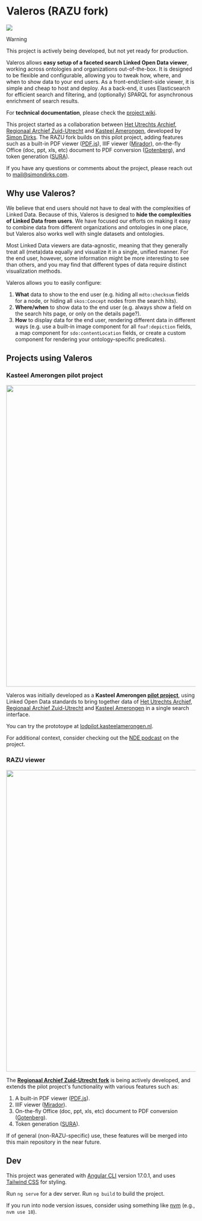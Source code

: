 # Valeros (RAZU fork)

<img src="https://github.com/user-attachments/assets/bf3abefe-f84c-439b-b6eb-74be33135dca" />

> [!WARNING]  
> This project is actively being developed, but not yet ready for production.

Valeros allows **easy setup of a faceted search Linked Open Data viewer**, working across ontologies and organizations out-of-the-box. It is designed to be flexible and configurable, allowing you to tweak how, where, and when to show data to your end users. As a front-end/client-side viewer, it is simple and cheap to host and deploy. As a back-end, it uses Elasticsearch for efficient search and filtering, and (optionally) SPARQL for asynchronous enrichment of search results.

For **technical documentation**, please check the [project wiki](https://github.com/Simon-Dirks/Valeros/wiki).

This project started as a collaboration between [Het Utrechts Archief](https://hetutrechtsarchief.nl/), [Regionaal Archief Zuid-Utrecht](https://www.razu.nl/) and [Kasteel Amerongen](https://www.kasteelamerongen.nl/), developed by [Simon Dirks](https://simondirks.com). The RAZU fork builds on this pilot project, adding features such as a built-in PDF viewer ([PDF.js](https://github.com/mozilla/pdf.js/)), IIIF viewer ([Mirador](https://github.com/ProjectMirador/mirador)), on-the-fly Office (doc, ppt, xls, etc) document to PDF conversion ([Gotenberg](https://github.com/gotenberg/gotenberg)), and token generation ([SURA](https://github.com/Regionaal-Archief-Zuid-Utrecht/SURA)).

If you have any questions or comments about the project, please reach out to mail@simondirks.com.

## Why use Valeros?

We believe that end users should not have to deal with the complexities of Linked Data. Because of this, Valeros is designed to **hide the complexities of Linked Data from users**. We have focused our efforts on making it easy to combine data from different organizations and ontologies in one place, but Valeros also works well with single datasets and ontologies.

Most Linked Data viewers are data-agnostic, meaning that they generally treat all (meta)data equally and visualize it in a single, unified manner. For the end user, however, some information might be more interesting to see than others, and you may find that different types of data require distinct visualization methods.

Valeros allows you to easily configure:

1. **What** data to show to the end user (e.g. hiding all `mdto:checksum` fields for a node, or hiding all `skos:Concept` nodes from the search hits).
2. **Where/when** to show data to the end user (e.g. always show a field on the search hits page, or only on the details page?).
3. **How** to display data for the end user, rendering different data in different ways (e.g. use a built-in image component for all `foaf:depiction` fields, a map component for `sdo:contentLocation` fields, or create a custom component for rendering your ontology-specific predicates).

## Projects using Valeros

### Kasteel Amerongen pilot project

<a href="https://lodpilot.kasteelamerongen.nl/" target="_blank"><img src="https://github.com/user-attachments/assets/93450639-4a0b-4a28-8db8-05eff3bd2257" width="800" /></a>

Valeros was initially developed as a **Kasteel Amerongen [pilot project](https://lodpilot.kasteelamerongen.nl/)**, using Linked Open Data standards to bring together data of [Het Utrechts Archief](https://hetutrechtsarchief.nl/), [Regionaal Archief Zuid-Utrecht](https://www.razu.nl/) and [Kasteel Amerongen](https://www.kasteelamerongen.nl/) in a single search interface.

You can try the prototoype at [lodpilot.kasteelamerongen.nl](https://lodpilot.kasteelamerongen.nl).

For additional context, consider checking out the [NDE podcast](https://netwerkdigitaalerfgoed.nl/nieuws/podcast-paulus-en-de-nijs-op-reis-hoe-linked-data-verspreide-archieven-kasteel-amerongen-herenigt/) on the project.

### RAZU viewer

<img src="https://github.com/user-attachments/assets/bf3abefe-f84c-439b-b6eb-74be33135dca" width="800" />

The **[Regionaal Archief Zuid-Utrecht fork](https://github.com/Regionaal-Archief-Zuid-Utrecht/Valeros-RAZU/tree/develop)** is being actively developed, and extends the pilot project's functionality with various features such as:

1. A built-in PDF viewer ([PDF.js](https://github.com/mozilla/pdf.js/)).
2. IIIF viewer ([Mirador](https://github.com/ProjectMirador/mirador)).
3. On-the-fly Office (doc, ppt, xls, etc) document to PDF conversion ([Gotenberg](https://github.com/gotenberg/gotenberg)).
4. Token generation ([SURA](https://github.com/Regionaal-Archief-Zuid-Utrecht/SURA)).

If of general (non-RAZU-specific) use, these features will be merged into this main repository in the near future.

## Dev

This project was generated with [Angular CLI](https://github.com/angular/angular-cli) version 17.0.1, and uses [Tailwind CSS](https://tailwindcss.com/) for styling.

Run `ng serve` for a dev server. Run `ng build` to build the project.

If you run into node version issues, consider using something like [nvm](https://github.com/nvm-sh/nvm) (e.g., `nvm use 18`).
